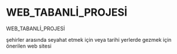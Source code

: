 # WEB_TABANLİ_PROJESİ
 WEB_TABANLİ_PROJESİ
 
 
 şehirler arasında seyahat etmek için veya tarihi yerlerde gezmek için önerilen web sitesi 

